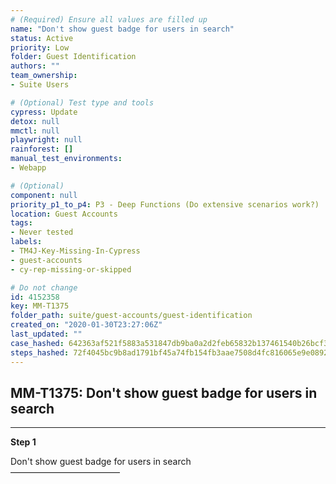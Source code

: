 ```yaml
---
# (Required) Ensure all values are filled up
name: "Don't show guest badge for users in search"
status: Active
priority: Low
folder: Guest Identification
authors: ""
team_ownership: 
- Suite Users

# (Optional) Test type and tools
cypress: Update
detox: null
mmctl: null
playwright: null
rainforest: []
manual_test_environments: 
- Webapp

# (Optional)
component: null
priority_p1_to_p4: P3 - Deep Functions (Do extensive scenarios work?)
location: Guest Accounts
tags: 
- Never tested
labels: 
- TM4J-Key-Missing-In-Cypress
- guest-accounts
- cy-rep-missing-or-skipped

# Do not change
id: 4152358
key: MM-T1375
folder_path: suite/guest-accounts/guest-identification
created_on: "2020-01-30T23:27:06Z"
last_updated: ""
case_hashed: 642363af521f5883a531847db9ba0a2d2feb65832b137461540b26bcf3743d6b3d79f3650f7338ed49af18cea8fb90d5
steps_hashed: 72f4045bc9b8ad1791bf45a74fb154fb3aae7508d4fc816065e9e0892f9a4c425c39d9509d86a4ad88fc73052c657485
---
```


## MM-T1375: Don't show guest badge for users in search

---

**Step 1**

Don't show guest badge for users in search\
–––––––––––––––––––––––––
